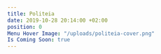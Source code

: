 ```yaml
---
title: Politeia
date: 2019-10-28 20:14:00 +02:00
position: 0
Menu Hover Image: "/uploads/politeia-cover.png"
Is Coming Soon: true
---
```


